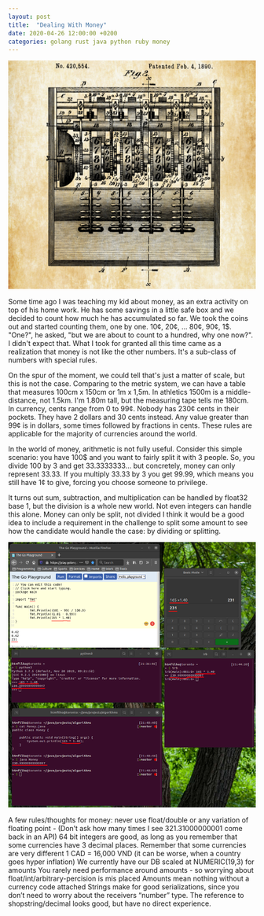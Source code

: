 ```yaml
---
layout: post
title:  "Dealing With Money"
date: 2020-04-26 12:00:00 +0200
categories: golang rust java python ruby money
---
```


![Dealing With Money](/images/posts/dealing-with-money.png)

Some time ago I was teaching my kid about money, as an extra activity on top of his home work. He has some savings in a little safe box and we decided to count how much he has accumulated so far. We took the coins out and started counting them, one by one. 10¢, 20¢, ... 80¢, 90¢, 1$. "One?", he asked, "but we are about to count to a hundred, why one now?". I didn't expect that. What I took for granted all this time came as a realization that money is not like the other numbers. It's a sub-class of numbers with special rules.

<!-- more -->

On the spur of the moment, we could tell that's just a matter of scale, but this is not the case. Comparing to the metric system, we can have a table that measures 100cm x 150cm or 1m x 1,5m. In athletics 1500m is a middle-distance, not 1.5km. I'm 1.80m tall, but the measuring tape tells me 180cm. In currency, cents range from 0 to 99¢. Nobody has 230¢ cents in their pockets. They have 2 dollars and 30 cents instead. Any value greater than 99¢ is in dollars, some times followed by fractions in cents. These rules are applicable for the majority of currencies around the world.

In the world of money, arithmetic is not fully useful. Consider this simple scenario: you have 100$ and you want to fairly split it with 3 people. So, you divide 100 by 3 and get 33.3333333... but concretely, money can only represent 33.33. If you multiply 33.33 by 3 you get 99.99, which means you still have 1¢ to give, forcing you choose someone to privilege.

It turns out sum, subtraction, and multiplication can be handled by float32 base 1, but the division is a whole new world. Not even integers can handle this alone. Money can only be split, not divided I think it would be a good idea to include a requirement in the challenge to split some amount to see how the candidate would handle the case: by dividing or splitting.

![Tin Can Telephone](/images/posts/float-rounding-go-other-lang.png)

A few rules/thoughts for money:
never use float/double or any variation of floating point - (Don’t ask how many times I see 321.31000000001 come back in an API)
64 bit integers are good, as long as you remember that some currencies have 3 decimal places.
Remember that some currencies are very different 1 CAD = 16,000 VND (it can be worse, when a country goes hyper inflation)
We currently have our DB scaled at NUMERIC(19,3) for amounts
You rarely need performance around amounts - so worrying about float/int/arbitrary-percision is mis placed
Amounts mean nothing without a currency code attached
Strings make for good serializations, since you don’t need to worry about the receivers “number” type.
The reference to shopstring/decimal looks good, but have no direct experience.
